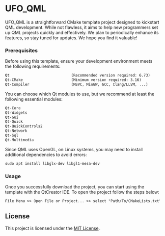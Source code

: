 # UFO_QML

UFO_QML is a straightforward CMake template project designed to kickstart QML development. While not flawless, it aims to help new programmers set up QML projects quickly and effectively. We plan to periodically enhance its features, so stay tuned for updates. We hope you find it valuable!


### Prerequisites

Before using this template, ensure your development environment meets the following requirements:
```diff
Qt                            (Recommended version required: 6.73)
Qt-CMake                      (Minimum version required: 3.16)
Qt-Compiler                   (MSVC, MinGW, GCC, Clang/LLVM, ...)
```

You can choose which Qt modules to use, but we recommend at least the following essential modules:
```diff
Qt-Core
Qt-Widgets
Qt-Gui
Qt-Quick
Qt-QuickControls2
Qt-Network
Qt-Sql
Qt-Multimedia
```

Since QML uses OpenGL, on Linux systems, you may need to install additional dependencies to avoid errors:

```diff
sudo apt install libglx-dev libgl1-mesa-dev
```


### Usage

Once you successfully download the project, you can start using the template with the QtCreator IDE. To open the project follow the steps below:
```diff
File Menu >> Open File or Project... >> select "Path/To/CMakeLists.txt"
```


## License

This project is licensed under the [MIT License](LICENSE).
